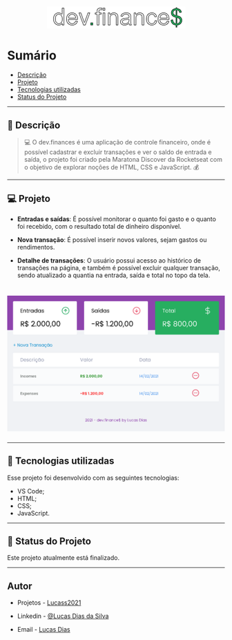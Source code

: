 <h1 align="center">
    <img src="logo05.png"/>
</h1>

# Sumário

- [Descrição](#📝-Descrição)
- [Projeto](#💻-Projeto)
- [Tecnologias utilizadas](#🚀-Tecnologias-utilizadas)
- [Status do Projeto](#🎯-Status-do-Projeto)

---

## 📝 Descrição

>💻 O dev.finances é uma aplicação de controle financeiro, onde é possível cadastrar e excluir transações e ver o saldo de entrada e saída, o projeto foi criado pela Maratona Discover da Rocketseat com o objetivo de explorar noções de HTML, CSS e JavaScript. 💰



---

## 💻 Projeto

* <b>Entradas e saídas</b>: É possível monitorar o quanto foi gasto e o quanto foi recebido, com o resultado total de dinheiro disponível.

* <b>Nova transação</b>: É possível inserir novos valores, sejam gastos ou rendimentos.

* <b>Detalhe de transações</b>: O usuário possui acesso ao histórico de transações na página, e também é possível excluir qualquer transação, sendo atualizado a quantia na entrada, saída e total no topo da tela.

<h1 align="center">
    <img src="read00.PNG"/>
</h1>



---

## 🚀 Tecnologias utilizadas
Esse projeto foi desenvolvido com as seguintes tecnologias:
* VS Code;
* HTML;
* CSS;
* JavaScript.



---

## 🎯 Status do Projeto

Este projeto atualmente está finalizado.



---

## Autor

- Projetos - [Lucass2021](https://github.com/Lucass2021)

- Linkedin - [@Lucas Dias da Silva](https://www.linkedin.com/in/lucas-dias-da-silva-118954199/)

- Email - [Lucas Dias](mailto:lucas.allx@hotmail.com")
